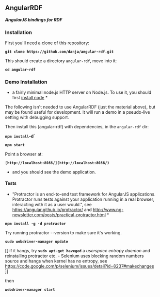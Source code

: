 ## AngularRDF

**_AngularJS bindings for RDF_**

### Installation

First you'll need a clone of this repository:

**`git clone https://github.com/danja/angular-rdf.git`**

This should create a directory `angular-rdf`, move into it:

**`cd angular-rdf`**

### Demo Installation 

* a fairly minimal node.js HTTP server on Node.js. To use it, you should first [install node](https://nodejs.org/) *

The following isn't needed to use AngularRDF (just the material above), but may be found useful for development. It will run a demo in a pseudo-live setting with debugging support.

Then install this (angular-rdf) with dependencies, in the `angular-rdf` dir:

**`npm install`-d`**

**`npm start`**

Point a browser at:

**`[http://localhost:8088/](http://localhost:8088/)`**

- and you should see the demo application.

#### Tests

* "Protractor is an end-to-end test framework for AngularJS applications. Protractor runs tests against your application running in a real browser, interacting with it as a user would.", see https://angular.github.io/protractor/ and http://www.ng-newsletter.com/posts/practical-protractor.html *

**`npm install -g -d protractor`**

Try running protractor --version to make sure it's working.

**`sudo webdriver-manager update`**

[[ if it hangs, try **`sudo apt-get haveged`** a *userspace entropy daemon* and reinstalling protractor etc. - Selenium uses blocking random numbers source and hangs when kernel has no entropy, see https://code.google.com/p/selenium/issues/detail?id=8237#makechanges ]]

then 

**`webdriver-manager start`**






